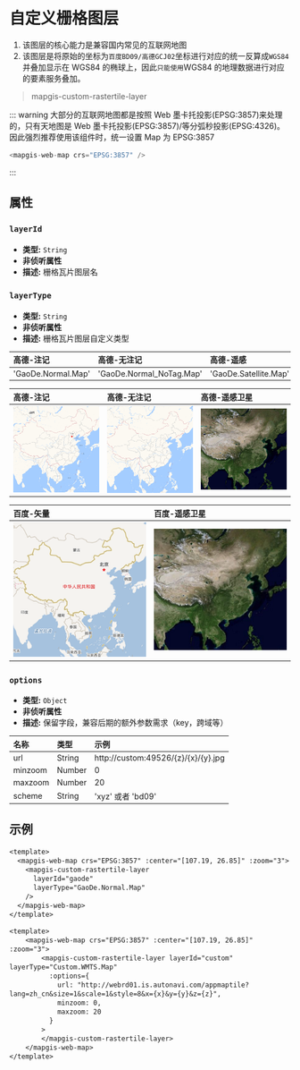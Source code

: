 # 自定义栅格图层

1. 该图层的核心能力是兼容国内常见的互联网地图
2. 该图层是将原始的坐标为`百度BD09/高德GCJ02`坐标进行对应的统一反算成`WGS84`并叠加显示在 WGS84 的椭球上，因此`只能使用`WGS84 的地理数据进行对应的要素服务叠加。

> mapgis-custom-rastertile-layer

::: warning
大部分的互联网地图都是按照 Web 墨卡托投影(EPSG:3857)来处理的，只有天地图是 Web 墨卡托投影(EPSG:3857)/等分弧秒投影(EPSG:4326)。
因此强烈推荐使用该组件时，统一设置 Map 为 EPSG:3857

```js
<mapgis-web-map crs="EPSG:3857" />
```

:::

## 属性

### `layerId`

- **类型:** `String`
- **非侦听属性**
- **描述:** 栅格瓦片图层名

### `layerType`

- **类型:** `String`
- **非侦听属性**
- **描述:** 栅格瓦片图层自定义类型

| 高德-注记          | 高德-无注记              | 高德-遥感             | 百度-矢量          | 百度-遥感             |
| :----------------- | :----------------------- | :-------------------- | :----------------- | :-------------------- |
| 'GaoDe.Normal.Map' | 'GaoDe.Normal_NoTag.Map' | 'GaoDe.Satellite.Map' | 'Baidu.Normal.Map' | 'Baidu.Satellite.Map' |

| 高德-注记                   | 高德-无注记                         | 高德-遥感卫星                   |
| :-------------------------- | :---------------------------------- | :------------------------------ |
| ![gaode](./image/gaode.png) | ![gaode](./image/gaode-nolabel.png) | ![gaode](./image/gaode-img.png) |

| 百度-矢量                          | 百度-遥感卫星                   |
| :--------------------------------- | :------------------------------ |
| ![gaode](./image/baidu-vector.png) | ![gaode](./image/baidu-img.png) |

### `options`

- **类型:** `Object`
- **非侦听属性**
- **描述:** 保留字段，兼容后期的额外参数需求（key，跨域等）

| 名称    | 类型   | 示例                                |
| :------ | :----- | :---------------------------------- |
| url     | String | http://custom:49526/{z}/{x}/{y}.jpg |
| minzoom | Number | 0                                   |
| maxzoom | Number | 20                                  |
| scheme  | String | 'xyz' 或者 'bd09'                   |

## 示例

```vue
<template>
  <mapgis-web-map crs="EPSG:3857" :center="[107.19, 26.85]" :zoom="3">
    <mapgis-custom-rastertile-layer
      layerId="gaode"
      layerType="GaoDe.Normal.Map"
    />
  </mapgis-web-map>
</template>
```

```vue
<template>
    <mapgis-web-map crs="EPSG:3857" :center="[107.19, 26.85]" :zoom="3">
        <mapgis-custom-rastertile-layer layerId="custom" layerType="Custom.WMTS.Map"
          :options={
            url: "http://webrd01.is.autonavi.com/appmaptile?lang=zh_cn&size=1&scale=1&style=8&x={x}&y={y}&z={z}",
            minzoom: 0,
            maxzoom: 20
          }
        >
        </mapgis-custom-rastertile-layer>
    </mapgis-web-map>
</template>
```
